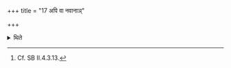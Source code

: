 +++
title = "17 अपि वा नवानाञ्"

+++

<details><summary>थिते</summary>

17. Or having cooked pap out of four Śarāvas (plates) one should feed the Brāhmaṇas by means of it.[^1]  

[^1]: Cf. SB II.4.3.13.
</details>
